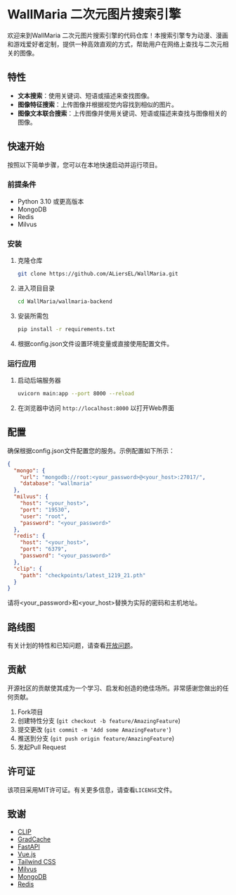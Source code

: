 # WallMaria 二次元图片搜索引擎

欢迎来到WallMaria 二次元图片搜索引擎的代码仓库！本搜索引擎专为动漫、漫画和游戏爱好者定制，提供一种高效直观的方式，帮助用户在网络上查找与二次元相关的图像。

## 特性

- **文本搜索**：使用关键词、短语或描述来查找图像。
- **图像特征搜索**：上传图像并根据视觉内容找到相似的图片。
- **图像文本联合搜索**：上传图像并使用关键词、短语或描述来查找与图像相关的图像。

## 快速开始

按照以下简单步骤，您可以在本地快速启动并运行项目。

### 前提条件

- Python 3.10 或更高版本
- MongoDB
- Redis
- Milvus

### 安装

1. 克隆仓库
   ```sh
   git clone https://github.com/ALiersEL/WallMaria.git
   ```
2. 进入项目目录
   ```sh
   cd WallMaria/wallmaria-backend
   ```
3. 安装所需包
   ```sh
   pip install -r requirements.txt
   ```
4. 根据config.json文件设置环境变量或直接使用配置文件。


### 运行应用

1. 启动后端服务器
   ```sh
   uvicorn main:app --port 8000 --reload
   ```
2. 在浏览器中访问 `http://localhost:8000` 以打开Web界面

## 配置

确保根据config.json文件配置您的服务。示例配置如下所示：
```json
{
  "mongo": {
    "url": "mongodb://root:<your_password>@<your_host>:27017/",
    "database": "wallmaria"
  },
  "milvus": {
    "host": "<your_host>",
    "port": "19530",
    "user": "root",
    "password": "<your_password>"
  },
  "redis": {
    "host": "<your_host>",
    "port": "6379",
    "password": "<your_password>"
  },
  "clip": {
    "path": "checkpoints/latest_1219_21.pth"
  }
}
```
请将<your_password>和<your_host>替换为实际的密码和主机地址。

## 路线图

有关计划的特性和已知问题，请查看[开放问题](https://github.com/ALiersEL/WallMaria/issues)。

## 贡献

开源社区的贡献使其成为一个学习、启发和创造的绝佳场所。非常感谢您做出的任何贡献。

1. Fork项目
2. 创建特性分支 (`git checkout -b feature/AmazingFeature`)
3. 提交更改 (`git commit -m 'Add some AmazingFeature'`)
4. 推送到分支 (`git push origin feature/AmazingFeature`)
5. 发起Pull Request

## 许可证

该项目采用MIT许可证。有关更多信息，请查看`LICENSE`文件。

## 致谢

- [CLIP](https://github.com/openai/clip)
- [GradCache](https://github.com/luyug/GradCache)
- [FastAPI](https://fastapi.tiangolo.com/)
- [Vue.js](https://vuejs.org/)
- [Tailwind CSS](https://tailwindcss.com/)
- [Milvus](https://milvus.io/)
- [MongoDB](https://www.mongodb.com/)
- [Redis](https://redis.io/)
